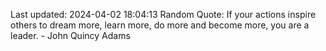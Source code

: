 Last updated: 2024-04-02 18:04:13
Random Quote: If your actions inspire others to dream more, learn more, do more and become more, you are a leader. - John Quincy Adams